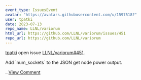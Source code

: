 ```yaml
---
event_type: IssuesEvent
avatar: "https://avatars.githubusercontent.com/u/1597518?"
user: tpatki
date: 2023-07-13
repo_name: LLNL/variorum
html_url: https://github.com/LLNL/variorum/issues/451
repo_url: https://github.com/LLNL/variorum
---
```


<a href='https://github.com/tpatki' target='_blank'>tpatki</a> open issue <a href='https://github.com/LLNL/variorum/issues/451' target='_blank'>LLNL/variorum#451</a>.

<p>Add `num_sockets` to the JSON get node power output. </p><small>...</small><a href='https://github.com/LLNL/variorum/issues/451' target='_blank'>View Comment</a>